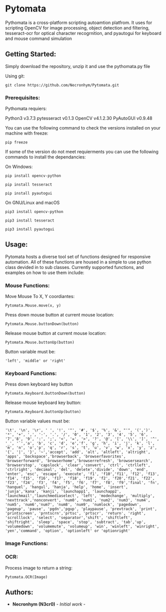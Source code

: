 # Pytomata

Pythomata is a cross-platform scripting autoamtion platfrom.
It uses for scripting OpenCV for image processing, object detection and filtering, tesseract-ocr for optical character recogrnition, and pyautogui for keyboard and mouse command simulation

## Getting Started:

Simply download the repository, unzip it and use the pythomata.py file

Using git:
```
git clone https://github.com/Necronhym/Pytomata.git
```

### Prerequisites:

Pythomata requiers:

Python3 v3.7.3
pytesseract v0.1.3
OpenCV v4.1.2.30
PyAutoGUI v0.9.48

You can use the following command to check the versions installed on your machine with freeze:

```
pip freeze
```
If some of the version do not meet requierments you can use the following commands to install the dependancies:

On Windows:
```
pip install opencv-python

pip install tesseract

pip install pyautogui 
```

On GNU/Linux and macOS
```
pip3 install opencv-python

pip3 install tesseract

pip3 install pyautogui 
```

## Usage:

Pytomata hosts a diverse tool set of functions designed for responsive automation.
All of these functions are housed in a simple to use python class devided in to sub classes.
Currently supported functions, and examples on how to use them include:

### Mouse Functions: 

Move Mouse To X, Y coordiantes:
```
Pytomata.Mouse.move(x, y)
```
Press down mouse button at current mouse location:
```
Pytomata.Mouse.buttonDown(button)
```
Release mouse button at current mouse location:
```
Pytomata.Mouse.buttonUp(button)
```
Button variable must be:
```
'left', 'middle' or 'right'
```

### Keyboard Functions:
Press down keyboard key button
```
Pytomata.Keyboard.buttonDown(button)
```
Release mouse keyboard key button:
```
Pytomata.Keyboard.buttonUp(button)
```
Button variable values must be:
```
'\t', '\n', '\r', ' ', '!', '"', '#', '$', '%', '&', "'", '(',')', '*', '+', ',', '-', '.', '/', '0', '1', '2', '3', '4', '5', '6', '7','8', '9', ':', ';', '<', '=', '>', '?', '@', '[', '\\', ']', '^', '_', '`','a', 'b', 'c', 'd', 'e','f', 'g', 'h', 'i', 'j', 'k', 'l', 'm', 'n', 'o','p', 'q', 'r', 's', 't', 'u', 'v', 'w', 'x', 'y', 'z', '{', '|', '}', '~','accept', 'add', 'alt', 'altleft', 'altright', 'apps', 'backspace','browserback', 'browserfavorites', 'browserforward', 'browserhome','browserrefresh', 'browsersearch', 'browserstop', 'capslock', 'clear','convert', 'ctrl', 'ctrlleft', 'ctrlright', 'decimal', 'del', 'delete','divide', 'down', 'end', 'enter', 'esc', 'escape', 'execute', 'f1', 'f10','f11', 'f12', 'f13', 'f14', 'f15', 'f16', 'f17', 'f18', 'f19', 'f2', 'f20','f21', 'f22', 'f23', 'f24', 'f3', 'f4', 'f5', 'f6', 'f7', 'f8', 'f9','final', 'fn', 'hanguel', 'hangul', 'hanja', 'help', 'home', 'insert', 'junja','kana', 'kanji', 'launchapp1', 'launchapp2', 'launchmail','launchmediaselect', 'left', 'modechange', 'multiply', 'nexttrack','nonconvert', 'num0', 'num1', 'num2', 'num3', 'num4', 'num5', 'num6','num7', 'num8', 'num9', 'numlock', 'pagedown', 'pageup', 'pause', 'pgdn','pgup', 'playpause', 'prevtrack', 'print', 'printscreen', 'prntscrn','prtsc', 'prtscr', 'return', 'right', 'scrolllock', 'select', 'separator','shift', 'shiftleft', 'shiftright', 'sleep', 'space', 'stop', 'subtract', 'tab','up', 'volumedown', 'volumemute', 'volumeup', 'win', 'winleft', 'winright', 'yen','command', 'option', 'optionleft' or 'optionright'
```

### Image Functions:

### OCR:
Process image to return a string:
```
Pytomata.OCR(Image)
```
## Authors:

* **Necronhym (N3cr0)** - *Initial work* -


